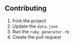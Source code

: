Contributing
------
1. Fork the project
2. Update the `data.json`
3. Run the `ruby generator.rb`
4. Create the pull request
